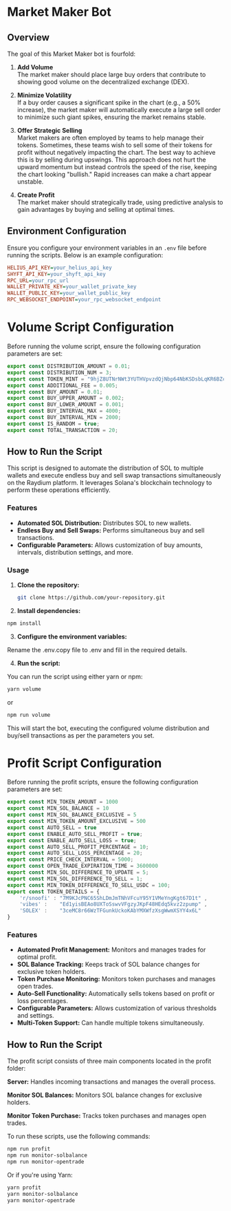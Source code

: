 # Market Maker Bot

## Overview

The goal of this Market Maker bot is fourfold:

1. **Add Volume**  
   The market maker should place large buy orders that contribute to showing good volume on the decentralized exchange (DEX).

2. **Minimize Volatility**  
   If a buy order causes a significant spike in the chart (e.g., a 50% increase), the market maker will automatically execute a large sell order to minimize such giant spikes, ensuring the market remains stable.

3. **Offer Strategic Selling**  
   Market makers are often employed by teams to help manage their tokens. Sometimes, these teams wish to sell some of their tokens for profit without negatively impacting the chart. The best way to achieve this is by selling during upswings. This approach does not hurt the upward momentum but instead controls the speed of the rise, keeping the chart looking "bullish." Rapid increases can make a chart appear unstable.

4. **Create Profit**  
   The market maker should strategically trade, using predictive analysis to gain advantages by buying and selling at optimal times.

## Environment Configuration

Ensure you configure your environment variables in an `.env` file before running the scripts. Below is an example configuration:

```ini
HELIUS_API_KEY=your_helius_api_key
SHYFT_API_KEY=your_shyft_api_key
RPC_URL=your_rpc_url
WALLET_PRIVATE_KEY=your_wallet_private_key
WALLET_PUBLIC_KEY=your_wallet_public_key
RPC_WEBSOCKET_ENDPOINT=your_rpc_websocket_endpoint
```

# Volume Script Configuration

Before running the volume script, ensure the following configuration parameters are set:

```javascript
export const DISTRIBUTION_AMOUNT = 0.01;
export const DISTRIBUTION_NUM = 3;
export const TOKEN_MINT = "9hjZ8UTNrNWt3YUTHVpvzdQjNbp64NbKSDsbLqKR6BZc";
export const ADDITIONAL_FEE = 0.005;
export const BUY_AMOUNT = 0.01;
export const BUY_UPPER_AMOUNT = 0.002;
export const BUY_LOWER_AMOUNT = 0.001;
export const BUY_INTERVAL_MAX = 4000;
export const BUY_INTERVAL_MIN = 2000;
export const IS_RANDOM = true;
export const TOTAL_TRANSACTION = 20;
```

## How to Run the Script

This script is designed to automate the distribution of SOL to multiple wallets and execute endless buy and sell swap transactions simultaneously on the Raydium platform. It leverages Solana's blockchain technology to perform these operations efficiently.

### Features

- **Automated SOL Distribution:** Distributes SOL to new wallets.
- **Endless Buy and Sell Swaps:** Performs simultaneous buy and sell transactions.
- **Configurable Parameters:** Allows customization of buy amounts, intervals, distribution settings, and more.

### Usage

1. **Clone the repository:**

   ```sh
   git clone https://github.com/your-repository.git
   ```

2. **Install dependencies:**

```sh
npm install
```
3. **Configure the environment variables:**

Rename the .env.copy file to .env and fill in the required details.

4. **Run the script:**

You can run the script using either yarn or npm:

```sh
yarn volume
```

or

```sh
npm run volume
```

This will start the bot, executing the configured volume distribution and buy/sell transactions as per the parameters you set.


# Profit Script Configuration

Before running the profit scripts, ensure the following configuration parameters are set:

```javascript
export const MIN_TOKEN_AMOUNT = 1000 
export const MIN_SOL_BALANCE = 10
export const MIN_SOL_BALANCE_EXCLUSIVE = 5 
export const MIN_TOKEN_AMOUNT_EXCLUSIVE = 500 
export const AUTO_SELL = true
export const ENABLE_AUTO_SELL_PROFIT = true;  
export const ENABLE_AUTO_SELL_LOSS = true; 
export const AUTO_SELL_PROFIT_PERCENTAGE = 10; 
export const AUTO_SELL_LOSS_PERCENTAGE = 20;    
export const PRICE_CHECK_INTERVAL = 5000; 
export const OPEN_TRADE_EXPIRATION_TIME = 3600000 
export const MIN_SOL_DIFFERENCE_TO_UPDATE = 5; 
export const MIN_SOL_DIFFERENCE_TO_SELL = 1;
export const MIN_TOKEN_DIFFERENCE_TO_SELL_USDC = 100; 
export const TOKEN_DETAILS = {
    'r/snoofi' : "7M9KJcPNC65ShLDmJmTNhVFcuY95Y1VMeYngKgt67D1t" ,
    'vibes' :    "Ed1yisBEAo8UXToSswvVFgzyJKpF48HEdq5kvz2zpump" ,
    'SOLEX' :    "3ceMC8r66WzTFGunkUckoKAbYMXWfzXsgWwmXSYY4x6L"
}
```

### Features

- **Automated Profit Management:** Monitors and manages trades for optimal profit.
- **SOL Balance Tracking:** Keeps track of SOL balance changes for exclusive token holders.
- **Token Purchase Monitoring:** Monitors token purchases and manages open trades.
- **Auto-Sell Functionality:** Automatically sells tokens based on profit or loss percentages.
- **Configurable Parameters:** Allows customization of various thresholds and settings.
- **Multi-Token Support:** Can handle multiple tokens simultaneously.

## How to Run the Script

The profit script consists of three main components located in the profit folder:

**Server:** Handles incoming transactions and manages the overall process.

**Monitor SOL Balances:** Monitors SOL balance changes for exclusive holders.

**Monitor Token Purchase:** Tracks token purchases and manages open trades.

To run these scripts, use the following commands:

```sh
npm run profit
npm run monitor-solbalance
npm run monitor-opentrade
```

Or if you're using Yarn:

```sh
yarn profit
yarn monitor-solbalance
yarn monitor-opentrade
```


